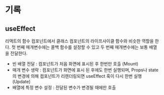 # 기록

## useEffect

리액트의 함수 컴포넌트에서 클래스 컴포넌트의 라이프사이클 함수와 비슷한 역할을 한다.
첫 번째 매개변수에는 콜백 함수를 설정할 수 있고 두 번째 매개변수에는 보통 배열을 전달한다.

- 빈 배열 전달 : 컴포넌트가 처음 화면에 표시된 후 한번만 호출 (Mount)
- 매개 변수 생략 : 컴포넌트가 화면에 표시 된 후에도 한번 실행되며, Props나 state의 변경에 의해 컴포넌트가 리렌더링되면 useEffect 훅이 다시 한번 실행 (Update)
- 배열에 특정 변수 설정 : 전달된 변수가 변경될 때에만 호출
